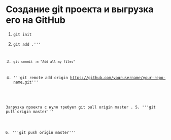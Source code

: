 # Создание git проекта и выгрузка его на GitHub

1. <code>git init</code>

2. <code>git add .'''

3. ```git commit -m "Add all my files"```

4. '''git remote add origin https://github.com/yourusername/your-repo-name.git'''

Загрузка проекта с нуля требует git pull origin master .
5. '''git pull origin master'''

6. '''git push origin master'''
